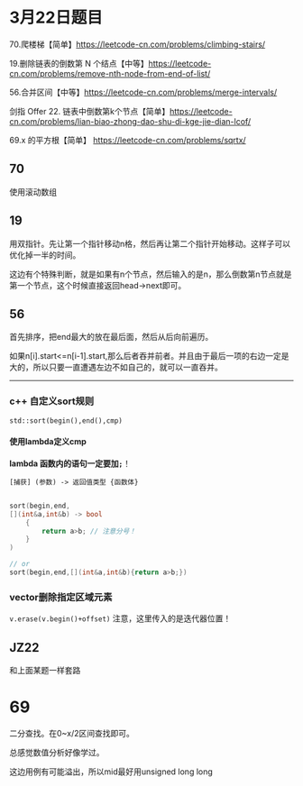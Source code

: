 # 3月22日题目

70.爬楼梯【简单】https://leetcode-cn.com/problems/climbing-stairs/

19.删除链表的倒数第 N 个结点【中等】https://leetcode-cn.com/problems/remove-nth-node-from-end-of-list/

56.合并区间【中等】https://leetcode-cn.com/problems/merge-intervals/

剑指 Offer 22. 链表中倒数第k个节点【简单】https://leetcode-cn.com/problems/lian-biao-zhong-dao-shu-di-kge-jie-dian-lcof/

69.x 的平方根【简单】 https://leetcode-cn.com/problems/sqrtx/

## 70

使用滚动数组

## 19

用双指针。先让第一个指针移动n格，然后再让第二个指针开始移动。这样子可以优化掉一半的时间。

这边有个特殊判断，就是如果有n个节点，然后输入的是n，那么倒数第n节点就是第一个节点，这个时候直接返回head->next即可。

## 56

首先排序，把end最大的放在最后面，然后从后向前遍历。

如果n[i].start<=n[i-1].start,那么后者吞并前者。并且由于最后一项的右边一定是大的，所以只要一直遭遇左边不如自己的，就可以一直吞并。

----

### c++ 自定义sort规则

`std::sort(begin(),end(),cmp)`

#### 使用lambda定义cmp

**lambda 函数内的语句一定要加`;`**！

`[捕获] (参数) -> 返回值类型 {函数体}`

```c++

sort(begin,end,
[](int&a,int&b) -> bool
    {
        return a>b; // 注意分号！
    }
)

// or
sort(begin,end,[](int&a,int&b){return a>b;})

```

### vector删除指定区域元素

`v.erase(v.begin()+offset)` 注意，这里传入的是迭代器位置！

## JZ22

和上面某题一样套路

# 69

二分查找。在0~x/2区间查找即可。

总感觉数值分析好像学过。

这边用例有可能溢出，所以mid最好用unsigned long long
